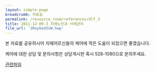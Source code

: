 ```yaml
--- 
layout: simple-page 
breadcrumb: 자료실 
permalink: /resource_room/references/dlf_3
title: 2011-12-09-3_치매노인과 사례관리
file_url: '2Royked5vW.hwp'
--- 
```

본 자료를 공유하시어 치매어르신들의 케어에 작은 도움이 되었으면 좋겠습니다.



케어에 대한 상담 및 문의사항은 상담게시판 혹시 528-1080으로 문의주세요.


[관련파일](/resource_room/references/files/2Royked5vW.hwp)